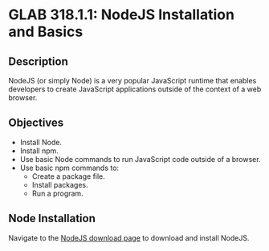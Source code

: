 # GLAB 318.1.1: NodeJS Installation and Basics

## Description
NodeJS (or simply Node) is a very popular JavaScript runtime that enables developers to create JavaScript applications outside of the context of a web browser. 

## Objectives
- Install Node.
- Install npm.
- Use basic Node commands to run JavaScript code outside of a browser.
- Use basic npm commands to:
    - Create a package file.
    - Install packages.
    - Run a program.

## Node Installation
Navigate to the [NodeJS download page](https://nodejs.org/en/download) to download and install NodeJS.


